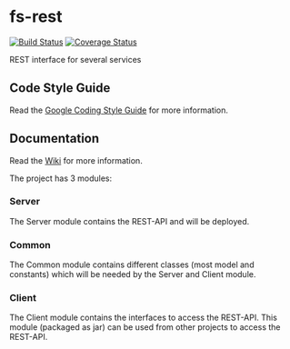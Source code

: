 fs-rest
======================

[![Build Status](https://travis-ci.org/Fachschaft07/fs-rest.svg)](https://travis-ci.org/Fachschaft07/fs-rest)
[![Coverage Status](https://coveralls.io/repos/Fachschaft07/fs-rest/badge.svg?branch=master&service=github)](https://coveralls.io/github/Fachschaft07/fs-rest?branch=master)

REST interface for several services

## Code Style Guide
Read the [Google Coding Style Guide](https://github.com/google/styleguide) for more information.

## Documentation
Read the [Wiki](https://github.com/Fachschaft07/fs-rest/wiki) for more information.

The project has 3 modules:

### Server
The Server module contains the REST-API and will be deployed.

### Common
The Common module contains different classes (most model and constants) which will be needed by the Server and Client module.

### Client
The Client module contains the interfaces to access the REST-API. This module (packaged as jar) can be used from other projects to access the REST-API. 
